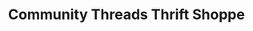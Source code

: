---
title: "Community Threads Thrift Shoppe"
url: /manchester/community-threads-thrift-shoppe/
shop: charity
---